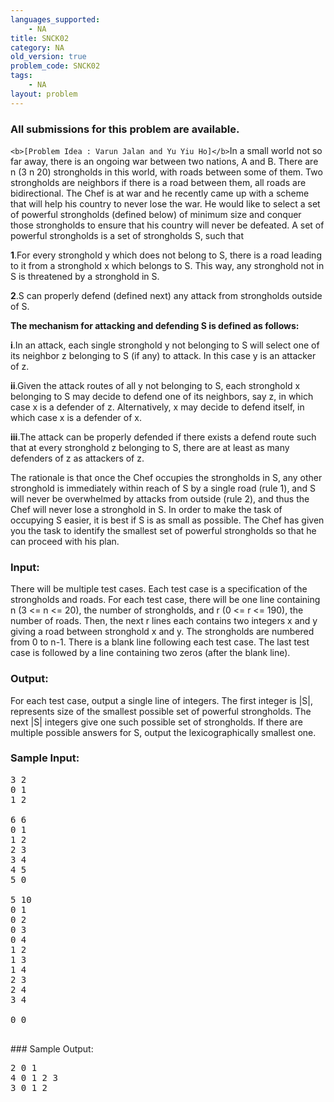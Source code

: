 ```yaml
---
languages_supported:
    - NA
title: SNCK02
category: NA
old_version: true
problem_code: SNCK02
tags:
    - NA
layout: problem
---
```

###  All submissions for this problem are available. 

`<b>[Problem Idea : Varun Jalan and Yu Yiu Ho]</b>`In a small world not so far away, there is an ongoing war between two nations, A and B. There are n (3 n 20) strongholds in this world, with roads between some of them. Two strongholds are neighbors if there is a road between them, all roads are bidirectional. The Chef is at war and he recently came up with a scheme that will help his country to never lose the war. He would like to select a set of powerful strongholds (defined below) of minimum size and conquer those strongholds to ensure that his country will never be defeated. A set of powerful strongholds is a set of strongholds S, such that

**1**.For every stronghold y which does not belong to S, there is a road leading to it from a stronghold x which belongs to S. This way, any stronghold not in S is threatened by a stronghold in S.

**2**.S can properly defend (defined next) any attack from strongholds outside of S.

**The mechanism for attacking and defending S is defined as follows:**

**i**.In an attack, each single stronghold y not belonging to S will select one of its neighbor z belonging to S (if any) to attack. In this case y is an attacker of z.

**ii**.Given the attack routes of all y not belonging to S, each stronghold x belonging to S may decide to defend one of its neighbors, say z, in which case x is a defender of z. Alternatively, x may decide to defend itself, in which case x is a defender of x.

**iii**.The attack can be properly defended if there exists a defend route such that at every stronghold z belonging to S, there are at least as many defenders of z as attackers of z.

The rationale is that once the Chef occupies the strongholds in S, any other stronghold is immediately within reach of S by a single road (rule 1), and S will never be overwhelmed by attacks from outside (rule 2), and thus the Chef will never lose a stronghold in S. In order to make the task of occupying S easier, it is best if S is as small as possible. The Chef has given you the task to identify the smallest set of powerful strongholds so that he can proceed with his plan.

### Input:

There will be multiple test cases. Each test case is a specification of the strongholds and roads. For each test case, there will be one line containing n (3 <= n <= 20), the number of strongholds, and r (0 <= r <= 190), the number of roads. Then, the next r lines each contains two integers x and y giving a road between stronghold x and y. The strongholds are numbered from 0 to n-1. There is a blank line following each test case. The last test case is followed by a line containing two zeros (after the blank line).

### Output:

For each test case, output a single line of integers. The first integer is |S|, represents size of the smallest possible set of powerful strongholds. The next |S| integers give one such possible set of strongholds. If there are multiple possible answers for S, output the lexicographically smallest one.

### Sample Input:

<pre>3 2
0 1
1 2

6 6
0 1
1 2
2 3
3 4
4 5
5 0

5 10
0 1
0 2
0 3
0 4
1 2
1 3
1 4
2 3
2 4
3 4

0 0

</pre>### Sample Output:
<pre>2 0 1
4 0 1 2 3
3 0 1 2
<br></br><br></br>
</pre>